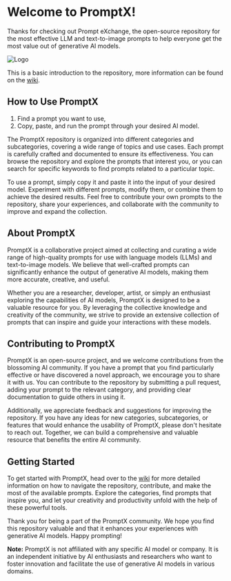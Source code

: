 # Welcome to PromptX! 

Thanks for checking out Prompt eXchange, the open-source repository for the most effective LLM and text-to-image prompts to help everyone get the most value out of generative AI models. 

![Logo](https://github.com/maxcsonderby/PromptX/blob/main/PromptX%20Logo.jpeg)

This is a basic introduction to the repository, more information can be found on the  [wiki](https://github.com/maxcsonderby/PromptX/wiki).

## How to Use PromptX

1. Find a prompt you want to use,
2. Copy, paste, and run the prompt through your desired AI model.

The PromptX repository is organized into different categories and subcategories, covering a wide range of topics and use cases. Each prompt is carefully crafted and documented to ensure its effectiveness. You can browse the repository and explore the prompts that interest you, or you can search for specific keywords to find prompts related to a particular topic.

To use a prompt, simply copy it and paste it into the input of your desired model. Experiment with different prompts, modify them, or combine them to achieve the desired results. Feel free to contribute your own prompts to the repository, share your experiences, and collaborate with the community to improve and expand the collection.


## About PromptX

PromptX is a collaborative project aimed at collecting and curating a wide range of high-quality prompts for use with language models (LLMs) and text-to-image models. We believe that well-crafted prompts can significantly enhance the output of generative AI models, making them more accurate, creative, and useful.

Whether you are a researcher, developer, artist, or simply an enthusiast exploring the capabilities of AI models, PromptX is designed to be a valuable resource for you. By leveraging the collective knowledge and creativity of the community, we strive to provide an extensive collection of prompts that can inspire and guide your interactions with these models.

## Contributing to PromptX

PromptX is an open-source project, and we welcome contributions from the blossoming AI community. If you have a prompt that you find particularly effective or have discovered a novel approach, we encourage you to share it with us. You can contribute to the repository by submitting a pull request, adding your prompt to the relevant category, and providing clear documentation to guide others in using it.

Additionally, we appreciate feedback and suggestions for improving the repository. If you have any ideas for new categories, subcategories, or features that would enhance the usability of PromptX, please don't hesitate to reach out. Together, we can build a comprehensive and valuable resource that benefits the entire AI community.

## Getting Started

To get started with PromptX, head over to the [wiki](https://github.com/maxcsonderby/PromptX/wiki) for more detailed information on how to navigate the repository, contribute, and make the most of the available prompts. Explore the categories, find prompts that inspire you, and let your creativity and productivity unfold with the help of these powerful tools.

Thank you for being a part of the PromptX community. We hope you find this repository valuable and that it enhances your experiences with generative AI models. Happy prompting!

**Note:** PromptX is not affiliated with any specific AI model or company. It is an independent initiative by AI enthusiasts and researchers who want to foster innovation and facilitate the use of generative AI models in various domains.
